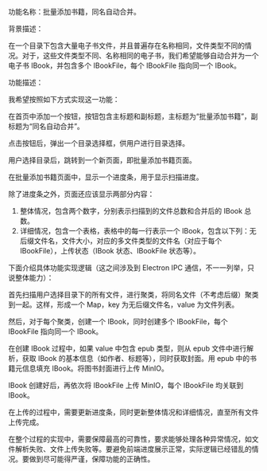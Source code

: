 功能名称：批量添加书籍，同名自动合并。

背景描述：

在一个目录下包含大量电子书文件，并且普遍存在名称相同，文件类型不同的情况。对于，这些文件类型不同、名称相同的电子书，我们希望能够自动合并为一个电子书 IBook，并包含多个 IBookFile，每个 IBookFile 指向同一个 IBook。

功能描述：

我希望按照如下方式实现这一功能：

在首页中添加一个按钮，按钮包含主标题和副标题，主标题为“批量添加书籍”，副标题为“同名自动合并”。

点击按钮后，弹出一个目录选择框，供用户进行目录选择。

用户选择目录后，跳转到一个新页面，即批量添加书籍页面。

在批量添加书籍页面中，显示一个进度条，用于显示扫描进度。

除了进度条之外，页面还应该显示两部分内容：

1. 整体情况，包含两个数字，分别表示扫描到的文件总数和合并后的 IBook 总数。
2. 详细情况，包含一个表格，表格中的每一行表示一个 IBook，包含以下列：无后缀文件名，文件大小，对应的多文件类型的文件名（对应于每个 IBookFile），上传状态（IBook 状态、IBookFile 状态等）。

下面介绍具体功能实现逻辑（这之间涉及到 Electron IPC 通信，不一一列举，只说整体能力）：

首先扫描用户选择目录下的所有文件，进行聚类，将同名文件（不考虑后缀）聚类到一起。这样，形成一个 Map，key 为无后缀文件名，value 为文件列表。

然后，对于每个聚类，创建一个 IBook，同时创建多个 IBookFile，每个 IBookFile 指向同一个 IBook。

在创建 IBook 过程中，如果 value 中包含 epub 类型，则从 epub 文件中进行解析，获取 IBook 的基本信息（如作者、标题等），同时获取封面。用 epub 中的书籍元信息填充 IBook。将图书封面进行上传 MinIO。

IBook 创建好后，再依次将 IBookFile 上传 MinIO，每个 IBookFile 均关联到 IBook。

在上传的过程中，需要更新进度条，同时更新整体情况和详细情况，直至所有文件上传完成。

在整个过程的实现中，需要保障最高的可靠性，要求能够处理各种异常情况，如文件解析失败、文件上传失败等。要避免前端进度展示正常，实际逻辑已经错乱的情况。要做到尽可能得严谨，保障功能的正确性。

